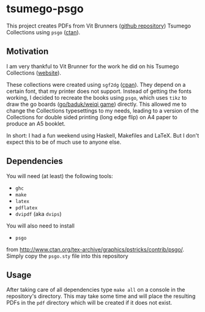 # tsumego-psgo

This project creates PDFs from Vit Brunners ([github repository](https://github.com/tasuk/tsumego))
Tsumego Collections using `psgo`
([ctan](http://www.ctan.org/tex-archive/graphics/pstricks/contrib/psgo/)).

## Motivation

I am very thankful to Vit Brunner for the work he did on his Tsumego Collections
([website](http://tsumego.tasuki.org/)).

These collections  were created using
`sgf2dg` ([cpan](http://search.cpan.org/~reid/Games-Go-Sgf2Dg-4.211/sgf2dg)).
They depend on a certain font, that my printer does not support.
Instead of getting the fonts working,
I decided to recreate the books using `psgo`, which uses `tikz` to draw the
go boards ([go/baduk/weiqi game](http://en.wikipedia.org/wiki/Go_%28game%29))
directly.
This allowed me to change the Collections typesettings to my needs,
leading to a version of the Collections for double sided printing (long edge flip) on A4 paper to produce an A5 booklet.

In short: I had a fun weekend using Haskell, Makefiles and LaTeX.
But I don't expect this to be of much use to anyone else.

## Dependencies

You will need (at least) the following tools:

* `ghc`
* `make`
* `latex`
* `pdflatex`
* `dvipdf` (aka `dvips`)

You will also need to install

* `psgo`

from http://www.ctan.org/tex-archive/graphics/pstricks/contrib/psgo/.
Simply copy the `psgo.sty` file into this repository

## Usage

After taking care of all dependencies type `make all` on a console in the repository's directory.
This may take some time and will place the resulting PDFs in the `pdf` directory
which will be created if it does not exist.
